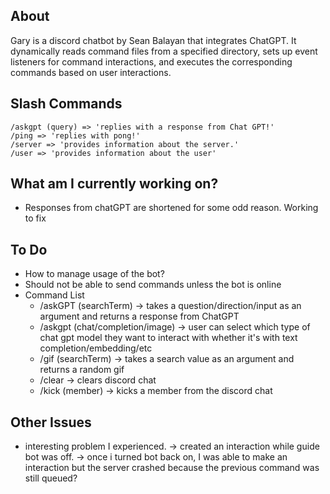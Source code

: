 ## About
Gary is a discord chatbot by Sean Balayan that integrates ChatGPT. It dynamically reads command files from a specified directory, sets up event listeners for command interactions, and executes the corresponding commands based on user interactions.

## Slash Commands
    /askgpt (query) => 'replies with a response from Chat GPT!'
    /ping => 'replies with pong!'
    /server => 'provides information about the server.'
    /user => 'provides information about the user'

## What am I currently working on?
- Responses from chatGPT are shortened for some odd reason. Working to fix

## To Do
- How to manage usage of the bot?
- Should not be able to send commands unless the bot is online
- Command List
    - /askGPT (searchTerm) -> takes a question/direction/input as an argument and returns a response from ChatGPT
    - /askgpt (chat/completion/image) -> user can select which type of chat gpt model they want to interact with whether it's with text completion/embedding/etc
    - /gif (searchTerm) -> takes a search value as an argument and returns a random gif
    - /clear -> clears discord chat
    - /kick (member) -> kicks a member from the discord chat


## Other Issues
- interesting problem I experienced. 
    -> created an interaction while guide bot was off. 
    -> once i turned bot back on, I was able to make an interaction but the server crashed because the previous command was still queued?